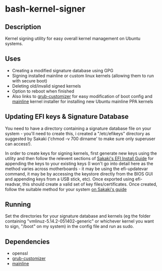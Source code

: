 # bash-kernel-signer

## Description

Kernel signing utility for easy overall kernel management on Ubuntu systems.

## Uses

* Creating a modified signature database using GPG
* Signing installed mainline or custom linux kernels (allowing them to run with secure boot)
* Deleting old/invalid signed kernels
* Option to reboot when finished
* Also links to [grub-customizer](https://launchpad.net/~danielrichter2007/+archive/ubuntu/grub-customizer) for easy modification of boot config and [mainline](https://github.com/bkw777/mainline) kernel installer for installing new Ubuntu mainline PPA kernels

## Updating EFI keys & Signature Database

You need to have a directory containing a signature database file on your system - you'll need to create this, i created a "/etc/efikeys" directory as suggested by Sakaki ('chmod -v 700 dirname' to make sure only superuser can access!).

In order to create keys for signing kernels, first generate new keys using the utility and then follow the relevent sections of [Sakaki's EFI Install Guide](https://wiki.gentoo.org/wiki/User:Sakaki/Sakaki's_EFI_Install_Guide/Configuring_Secure_Boot) for appending the keys to your existing keys (I won't go into detail here as the method varies across motherboards - it may be using the efi-updatevar command, it may be by accessing the keystore directly from the BIOS GUI and appending keys from a USB stick, etc). Once exported using efi-readvar, this should create a valid set of key files/certificates.
Once created, follow the suitable method for your system [on Sakaki's guide](https://wiki.gentoo.org/wiki/User:Sakaki/Sakaki's_EFI_Install_Guide/Configuring_Secure_Boot#Installing_New_Keys_into_the_Keystore)

## Running

Set the directories for your signature database and kernels (eg the folder containing "vmlinuz-5.14.2-051402-generic" or whichever kernel you want to sign, "/boot" on my system) in the config file and run as sudo.

## Dependencies

* openssl
* [grub-customizer](https://launchpad.net/~danielrichter2007/+archive/ubuntu/grub-customizer)
* [mainline](https://github.com/bkw777/mainline)

